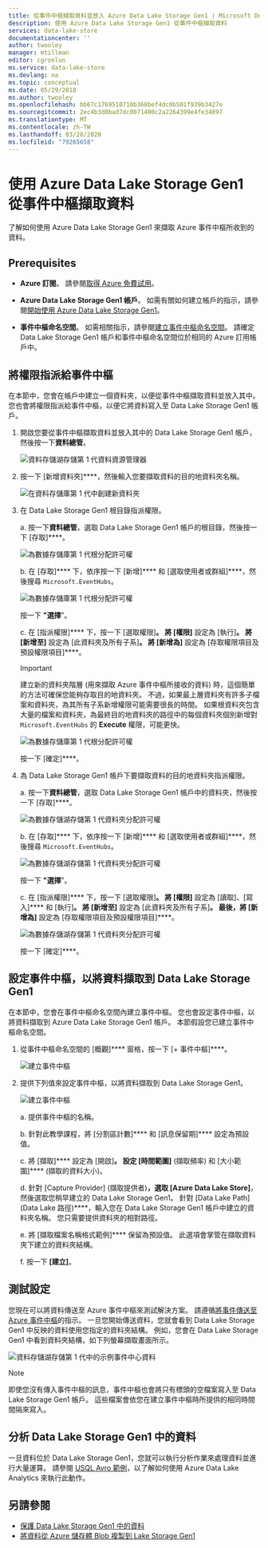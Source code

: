 ```yaml
---
title: 從事件中樞擷取資料並放入 Azure Data Lake Storage Gen1 | Microsoft Docs
description: 使用 Azure Data Lake Storage Gen1 從事件中樞擷取資料
services: data-lake-store
documentationcenter: ''
author: twooley
manager: mtillman
editor: cgronlun
ms.service: data-lake-store
ms.devlang: na
ms.topic: conceptual
ms.date: 05/29/2018
ms.author: twooley
ms.openlocfilehash: bb67c1769510710b368bef4dc0b501f939b3427e
ms.sourcegitcommit: 2ec4b3d0bad7dc0071400c2a2264399e4fe34897
ms.translationtype: MT
ms.contentlocale: zh-TW
ms.lasthandoff: 03/28/2020
ms.locfileid: "79265658"
---
```

# <a name="use-azure-data-lake-storage-gen1-to-capture-data-from-event-hubs"></a>使用 Azure Data Lake Storage Gen1 從事件中樞擷取資料

了解如何使用 Azure Data Lake Storage Gen1 來擷取 Azure 事件中樞所收到的資料。

## <a name="prerequisites"></a>Prerequisites

* **Azure 訂閱**。 請參閱[取得 Azure 免費試用](https://azure.microsoft.com/pricing/free-trial/)。

* **Azure Data Lake Storage Gen1 帳戶**。 如需有關如何建立帳戶的指示，請參閱[開始使用 Azure Data Lake Storage Gen1](data-lake-store-get-started-portal.md)。

*  **事件中樞命名空間**。 如需相關指示，請參閱[建立事件中樞命名空間](../event-hubs/event-hubs-create.md#create-an-event-hubs-namespace)。 請確定 Data Lake Storage Gen1 帳戶和事件中樞命名空間位於相同的 Azure 訂用帳戶中。


## <a name="assign-permissions-to-event-hubs"></a>將權限指派給事件中樞

在本節中，您會在帳戶中建立一個資料夾，以便從事件中樞擷取資料並放入其中。 您也會將權限指派給事件中樞，以便它將資料寫入至 Data Lake Storage Gen1 帳戶。 

1. 開啟您要從事件中樞擷取資料並放入其中的 Data Lake Storage Gen1 帳戶，然後按一下**資料總管**。

    ![資料存儲湖存儲第 1 代資料資源管理器](./media/data-lake-store-archive-eventhub-capture/data-lake-store-open-data-explorer.png "資料存儲湖存儲第 1 代資料資源管理器")

1.  按一下 [新增資料夾]****，然後輸入您要擷取資料的目的地資料夾名稱。

    ![在資料存儲庫第 1 代中創建新資料夾](./media/data-lake-store-archive-eventhub-capture/data-lake-store-create-new-folder.png "在資料存儲庫第 1 代中創建新資料夾")

1. 在 Data Lake Storage Gen1 根目錄指派權限。 

    a. 按一下**資料總管**，選取 Data Lake Storage Gen1 帳戶的根目錄，然後按一下 [存取]****。

    ![為數據存儲庫第 1 代根分配許可權](./media/data-lake-store-archive-eventhub-capture/data-lake-store-assign-permissions-to-root.png "為數據存儲庫第 1 代根分配許可權")

    b. 在 [存取]**** 下，依序按一下 [新增]**** 和 [選取使用者或群組]****，然後搜尋 `Microsoft.EventHubs`。 

    ![為數據存儲庫第 1 代根分配許可權](./media/data-lake-store-archive-eventhub-capture/data-lake-store-assign-eventhub-sp.png "為數據存儲庫第 1 代根分配許可權")
    
    按一下 **"選擇**"。

    c. 在 [指派權限]**** 下，按一下 [選取權限]****。 將 [權限]**** 設定為 [執行]****。 將 [新增至]**** 設定為 [此資料夾及所有子系]****。 將 [新增為]**** 設定為 [存取權限項目及預設權限項目]****。

    > [!IMPORTANT]
    > 建立新的資料夾階層 (用來擷取 Azure 事件中樞所接收的資料) 時，這個簡單的方法可確保您能夠存取目的地資料夾。  不過，如果最上層資料夾有許多子檔案和資料夾，為其所有子系新增權限可能需要很長的時間。  如果根資料夾包含大量的檔案和資料夾，為最終目的地資料夾的路徑中的每個資料夾個別新增對 `Microsoft.EventHubs` 的 **Execute** 權限，可能更快。 

    ![為數據存儲庫第 1 代根分配許可權](./media/data-lake-store-archive-eventhub-capture/data-lake-store-assign-eventhub-sp1.png "為數據存儲庫第 1 代根分配許可權")

    按一下 [確定]****。

1. 為 Data Lake Storage Gen1 帳戶下要擷取資料的目的地資料夾指派權限。

    a. 按一下**資料總管**，選取 Data Lake Storage Gen1 帳戶中的資料夾，然後按一下 [存取]****。

    ![為數據存儲湖存儲第 1 代資料夾分配許可權](./media/data-lake-store-archive-eventhub-capture/data-lake-store-assign-permissions-to-folder.png "為數據存儲湖存儲第 1 代資料夾分配許可權")

    b. 在 [存取]**** 下，依序按一下 [新增]**** 和 [選取使用者或群組]****，然後搜尋 `Microsoft.EventHubs`。 

    ![為數據存儲湖存儲第 1 代資料夾分配許可權](./media/data-lake-store-archive-eventhub-capture/data-lake-store-assign-eventhub-sp.png "為數據存儲湖存儲第 1 代資料夾分配許可權")
    
    按一下 **"選擇**"。

    c. 在 [指派權限]**** 下，按一下 [選取權限]****。 將 [權限]**** 設定為 [讀取]、[寫入]**** 和 [執行]****。 將 [新增至]**** 設定為 [此資料夾及所有子系]****。 最後，將 [新增為]**** 設定為 [存取權限項目及預設權限項目]****。

    ![為數據存儲湖存儲第 1 代資料夾分配許可權](./media/data-lake-store-archive-eventhub-capture/data-lake-store-assign-eventhub-sp-folder.png "為數據存儲湖存儲第 1 代資料夾分配許可權")
    
    按一下 [確定]****。 

## <a name="configure-event-hubs-to-capture-data-to-data-lake-storage-gen1"></a>設定事件中樞，以將資料擷取到 Data Lake Storage Gen1

在本節中，您會在事件中樞命名空間內建立事件中樞。 您也會設定事件中樞，以將資料擷取到 Azure Data Lake Storage Gen1 帳戶。 本節假設您已建立事件中樞命名空間。

1. 從事件中樞命名空間的 [概觀]**** 窗格，按一下 [+ 事件中樞]****。

    ![建立事件中樞](./media/data-lake-store-archive-eventhub-capture/data-lake-store-create-event-hub.png "建立事件中樞")

1. 提供下列值來設定事件中樞，以將資料擷取到 Data Lake Storage Gen1。

    ![建立事件中樞](./media/data-lake-store-archive-eventhub-capture/data-lake-store-configure-eventhub.png "建立事件中樞")

    a. 提供事件中樞的名稱。
    
    b. 針對此教學課程，將 [分割區計數]**** 和 [訊息保留期]**** 設定為預設值。
    
    c. 將 [擷取]**** 設定為 [開啟]****。 設定 [時間範圍]**** \(擷取頻率) 和 [大小範圍]**** \(擷取的資料大小)。 
    
    d. 針對 [Capture Provider] \(擷取提供者\)****，選取 [Azure Data Lake Store]****，然後選取您稍早建立的 Data Lake Storage Gen1。 針對 [Data Lake Path] \(Data Lake 路徑\)****，輸入您在 Data Lake Storage Gen1 帳戶中建立的資料夾名稱。 您只需要提供資料夾的相對路徑。

    e. 將 [擷取檔案名稱格式範例]**** 保留為預設值。 此選項會掌管在擷取資料夾下建立的資料夾結構。

    f. 按一下 **[建立]**。

## <a name="test-the-setup"></a>測試設定

您現在可以將資料傳送至 Azure 事件中樞來測試解決方案。 請遵循[將事件傳送至 Azure 事件中樞](../event-hubs/event-hubs-dotnet-framework-getstarted-send.md)的指示。 一旦您開始傳送資料，您就會看到 Data Lake Storage Gen1 中反映的資料使用您指定的資料夾結構。 例如，您會在 Data Lake Storage Gen1 中看到資料夾結構，如下列螢幕擷取畫面所示。

![資料存儲湖存儲第 1 代中的示例事件中心資料](./media/data-lake-store-archive-eventhub-capture/data-lake-store-eventhub-data-sample.png "資料存儲湖存儲第 1 代中的示例事件中心資料")

> [!NOTE]
> 即使您沒有傳入事件中樞的訊息，事件中樞也會將只有標頭的空檔案寫入至 Data Lake Storage Gen1 帳戶。 這些檔案會依您在建立事件中樞時所提供的相同時間間隔來寫入。
> 
>

## <a name="analyze-data-in-data-lake-storage-gen1"></a>分析 Data Lake Storage Gen1 中的資料

一旦資料位於 Data Lake Storage Gen1，您就可以執行分析作業來處理資料並進行大量運算。 請參閱 [USQL Avro 範例](https://github.com/Azure/usql/tree/master/Examples/AvroExamples)，以了解如何使用 Azure Data Lake Analytics 來執行此動作。
  

## <a name="see-also"></a>另請參閱
* [保護 Data Lake Storage Gen1 中的資料](data-lake-store-secure-data.md)
* [將資料從 Azure 儲存體 Blob 複製到 Lake Storage Gen1](data-lake-store-copy-data-azure-storage-blob.md)
